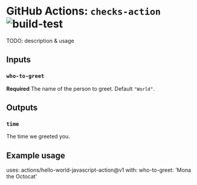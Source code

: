 # GitHub Actions: `checks-action` ![build-test](https://github.com/LouisBrunner/checks-action/workflows/build-test/badge.svg)

TODO: description & usage

## Inputs

### `who-to-greet`

**Required** The name of the person to greet. Default `"World"`.

## Outputs

### `time`

The time we greeted you.

## Example usage

uses: actions/hello-world-javascript-action@v1
with:
  who-to-greet: 'Mona the Octocat'
